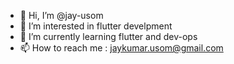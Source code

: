 - 👋 Hi, I’m @jay-usom
- 👀 I’m interested in flutter develpment
- 🌱 I’m currently learning flutter and dev-ops
- 📫 How to reach me : jaykumar.usom@gmail.com

<!---
jay-usom/jay-usom is a ✨ special ✨ repository because its `README.md` (this file) appears on your GitHub profile.
You can click the Preview link to take a look at your changes.
--->
